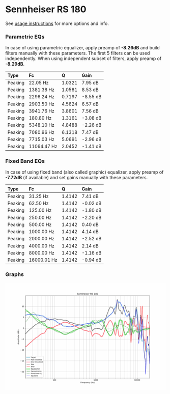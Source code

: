 # Sennheiser RS 180
See [usage instructions](https://github.com/jaakkopasanen/AutoEq#usage) for more options and info.

### Parametric EQs
In case of using parametric equalizer, apply preamp of **-8.26dB** and build filters manually
with these parameters. The first 5 filters can be used independently.
When using independent subset of filters, apply preamp of **-8.29dB**.

| Type    | Fc          |      Q | Gain     |
|:--------|:------------|:-------|:---------|
| Peaking | 22.05 Hz    | 1.0321 | 7.95 dB  |
| Peaking | 1381.38 Hz  | 1.0581 | 8.53 dB  |
| Peaking | 2296.24 Hz  | 0.7197 | -8.55 dB |
| Peaking | 2903.50 Hz  | 4.5624 | 6.57 dB  |
| Peaking | 3941.76 Hz  | 3.8601 | 7.56 dB  |
| Peaking | 180.80 Hz   | 1.3161 | -3.08 dB |
| Peaking | 5348.10 Hz  | 4.8488 | -2.26 dB |
| Peaking | 7080.96 Hz  | 6.1318 | 7.47 dB  |
| Peaking | 7715.03 Hz  | 5.0691 | -2.96 dB |
| Peaking | 11064.47 Hz | 2.0452 | -1.41 dB |

### Fixed Band EQs
In case of using fixed band (also called graphic) equalizer, apply preamp of **-7.72dB**
(if available) and set gains manually with these parameters.

| Type    | Fc          |      Q | Gain     |
|:--------|:------------|:-------|:---------|
| Peaking | 31.25 Hz    | 1.4142 | 7.41 dB  |
| Peaking | 62.50 Hz    | 1.4142 | -0.02 dB |
| Peaking | 125.00 Hz   | 1.4142 | -1.80 dB |
| Peaking | 250.00 Hz   | 1.4142 | -2.20 dB |
| Peaking | 500.00 Hz   | 1.4142 | 0.40 dB  |
| Peaking | 1000.00 Hz  | 1.4142 | 4.14 dB  |
| Peaking | 2000.00 Hz  | 1.4142 | -2.52 dB |
| Peaking | 4000.00 Hz  | 1.4142 | 2.14 dB  |
| Peaking | 8000.00 Hz  | 1.4142 | -1.16 dB |
| Peaking | 16000.01 Hz | 1.4142 | -0.94 dB |

### Graphs
![](./Sennheiser%20RS%20180.png)